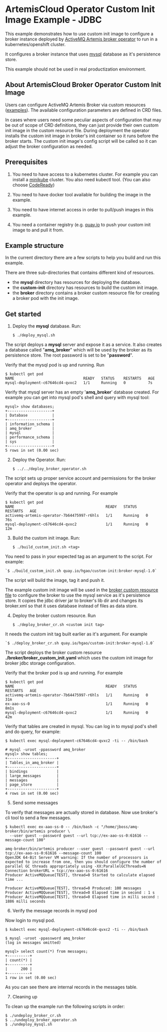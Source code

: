 # ArtemisCloud Operator Custom Init Image Example - JDBC

This example demonstrates how to use custom init image to configure
a broker instance deployed by [ActiveMQ Artemis broker operator](https://github.com/artemiscloud/activemq-artemis-operator) to run in a kubernetes/openshift cluster.

It configures a broker instance that uses [mysql](https://www.mysql.com/) database as it's persistence store.

This example should not be used in real productization environment.

## About ArtemisCloud Broker Operator Custom Init Image

Users can configure ActiveMQ Artemis Broker via custom resources ([examples](https://github.com/artemiscloud/activemq-artemis-operator/tree/master/deploy/examples)). The available configuration parameters are defined in CRD files.

In cases where users need some peculiar aspects of configuration that may be out of scope of CRD definitions,
they can just provide their own custom init image in the custom resource file. During deployment the operator installs the custom init image in broker's init container so it runs before the broker starts. The custom init image's config script will be called so it can adjust the broker configuration as needed.

## Prerequisites

1. You need to have access to a kubernetes cluster. For example you can install a [minikube](https://minikube.sigs.k8s.io/docs/) cluster.  You also need kubectl tool. (You can also choose [CodeReady](https://developers.redhat.com/products/codeready-containers/overview))

2. You need to have docker tool available for building the image in the example.

3. You need to have internet access in order to pull/push images in this example.

4. You need a container registry (e.g. [quay.io](https://quay.io) to push your custom init image to and pull it from.

## Example structure

In the current directory there are a few scripts to help you build and run this example.

There are three sub-directories that contains different kind of resources.

- the **mysql** directory has resources for deploying the database.
- the **custom-init** directory has resources to build the custom init image.
- the **broker** directory contains a broker custom resource file for creating a broker pod with the init image.

## Get started

1. Deploy the **mysql** database. Run:

    `$ ./deploy_mysql.sh`

The script deploys a **mysql** server and expose it as a service. It also creates a database called "**amq_broker**" which will be used by the broker as its persistence store. The root password is set to be "**password**".

Verify that the mysql pod is up and running. Run

    $ kubectl get pod
    NAME                               READY   STATUS    RESTARTS   AGE
    mysql-deployment-c67646cd4-qvxc2   1/1     Running   0          7s

Verify that mysql server has an empty '**amq_broker**' database created. For example you can get into mysql pod's shell and query with mysql tool:

    mysql> show databases;
    +--------------------+
    | Database           |
    +--------------------+
    | information_schema |
    | amq_broker         |
    | mysql              |
    | performance_schema |
    | sys                |
    +--------------------+
    5 rows in set (0.00 sec)


2. Deploy the Operator. Run:

    `$ ../../deploy_broker_operator.sh`

The script sets up proper service account and permissions for the broker operator and deploys the operator.

Verify that the operator is up and running. For example

    $ kubectl get pod
    NAME                                         READY   STATUS    RESTARTS   AGE
    activemq-artemis-operator-7b64475997-r6hls   1/1     Running   0          76s
    mysql-deployment-c67646cd4-qvxc2             1/1     Running   0          12m

3. Build the custom init image. Run:

    `$ ./build_custom_init.sh <tag>`

You need to pass in your expected tag as an argument to the script.
For example:

    `$ ./build_custom_init.sh quay.io/hgao/custom-init:broker-mysql-1.0`

The script will build the image, tag it and push it.

The example custom init image will be used in the [broker custom resource file](broker/broker_custom_init.yaml) to configure the broker to use the mysql service as it's persistence store. It copies the jdbc driver jar to broker's lib dir and changes its broker.xml so that it uses database instead of files as data store.

4. Deploy the broker custom resource. Run

    `$ ./deploy_broker_cr.sh <custom init tag>`

It needs the custom init tag built earlier as it's argument. For example

    `$ ./deploy_broker_cr.sh quay.io/hgao/custom-init:broker-mysql-1.0`

The script deploys the broker custom resource **./broker/broker_custom_init.yaml** which uses the custom init image for broker jdbc storage configuration.

Verify that the broker pod is up and running. For example

    $ kubectl get pod
    NAME                                         READY   STATUS    RESTARTS   AGE
    activemq-artemis-operator-7b64475997-r6hls   1/1     Running   0          31m
    ex-aao-ss-0                                  1/1     Running   0          8m1s
    mysql-deployment-c67646cd4-qvxc2             1/1     Running   0          42m

Verify that tables are created in mysql. You can log in to mysql pod's shell and do query, for example:

    $ kubectl exec mysql-deployment-c67646cd4-qvxc2 -ti -- /bin/bash

    # mysql -uroot -ppassword amq_broker
    mysql> show tables;
    +----------------------+
    | Tables_in_amq_broker |
    +----------------------+
    | bindings             |
    | large_messages       |
    | messages             |
    | page_store           |
    +----------------------+
    4 rows in set (0.00 sec)

5. Send some messages

To verify that messages are actually stored in database. Now use broker's cli tool to send a few messages.

    $ kubectl exec ex-aao-ss-0 -- /bin/bash -c "/home/jboss/amq-broker/bin/artemis producer \
      --user guest --password guest --url tcp://ex-aao-ss-0:61616 --message-count 100"

    amq-broker/bin/artemis producer --user guest --password guest --url tcp://ex-aao-ss-0:61616 --message-count 100
    OpenJDK 64-Bit Server VM warning: If the number of processors is expected to increase from one, then you should configure the number of parallel GC threads appropriately using -XX:ParallelGCThreads=N
    Connection brokerURL = tcp://ex-aao-ss-0:61616
    Producer ActiveMQQueue[TEST], thread=0 Started to calculate elapsed time ...

    Producer ActiveMQQueue[TEST], thread=0 Produced: 100 messages
    Producer ActiveMQQueue[TEST], thread=0 Elapsed time in second : 1 s
    Producer ActiveMQQueue[TEST], thread=0 Elapsed time in milli second : 1886 milli seconds

6. Verify the message records in mysql pod

Now login to mysql pod.

    $ kubectl exec mysql-deployment-c67646cd4-qvxc2 -ti -- /bin/bash

    $ mysql -uroot -ppassword amq_broker
    (log in messages omitted)

    mysql> select count(*) from messages;
    +----------+
    | count(*) |
    +----------+
    |      200 |
    +----------+
    1 row in set (0.00 sec)

As you can see there are internal records in the messages table.

7. Cleaning up

To clean up the example run the following scripts in order:

    $ ./undeploy_broker_cr.sh
    $ ../undeploy_broker_operator.sh
    $ ./undeploy_mysql.sh
